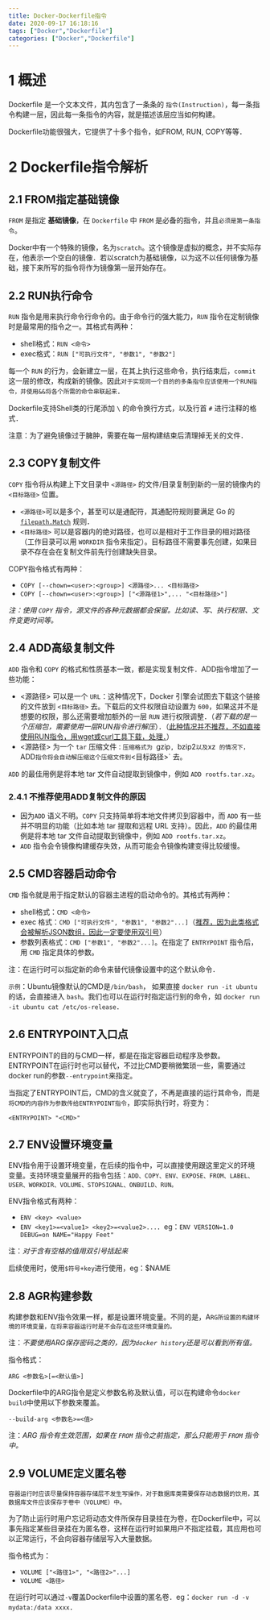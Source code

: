 ```yaml
---
title: Docker-Dockerfile指令
date: 2020-09-17 16:18:16
tags: ["Docker","Dockerfile"]
categories: ["Docker","Dockerfile"]
---
```




# 1 概述

Dockerfile 是一个文本文件，其内包含了一条条的 `指令(Instruction)`，每一条指令构建一层，因此每一条指令的内容，就是描述该层应当如何构建。

<!--more-->

Dockerfile功能很强大，它提供了十多个指令，如FROM, RUN, COPY等等．



# 2 Dockerfile指令解析

## 2.1 FROM指定基础镜像

`FROM` 是指定 **基础镜像**，在 `Dockerfile` 中 `FROM` 是必备的指令，并且`必须是第一条指令`。



Docker中有一个特殊的镜像，名为`scratch`。这个镜像是虚拟的概念，并不实际存在，他表示一个空白的镜像．若以scratch为基础镜像，以为这不以任何镜像为基础，接下来所写的指令将作为镜像第一层开始存在。



## 2.2 RUN执行命令

`RUN` 指令是用来执行命令行命令的。由于命令行的强大能力，`RUN` 指令在定制镜像时是最常用的指令之一。其格式有两种：

- shell格式：`RUN <命令>`
- exec格式：`RUN ["可执行文件", "参数1", "参数2"]`



每一个 `RUN` 的行为，会新建立一层，在其上执行这些命令，执行结束后，`commit` 这一层的修改，构成新的镜像。因此`对于实现同一个目的的多条指令应该使用一个RUN指令，并使用&&将各个所需的命令串联起来`．

Dockerfile支持Shell类的行尾添加 `\` 的命令换行方式，以及行首 `#` 进行注释的格式．



注意：为了避免镜像过于臃肿，需要在每一层构建结束后清理掉无关的文件．



## 2.3 COPY复制文件

 `COPY` 指令将从构建上下文目录中 `<源路径>` 的文件/目录复制到新的一层的镜像内的 `<目标路径>` 位置。

- `<源路径>`可以是多个，甚至可以是通配符，其通配符规则要满足 Go 的 [`filepath.Match`](https://golang.org/pkg/path/filepath/#Match) 规则．
- `<目标路径>` 可以是容器内的绝对路径，也可以是相对于工作目录的相对路径（工作目录可以用 `WORKDIR` 指令来指定）。目标路径不需要事先创建，如果目录不存在会在复制文件前先行创建缺失目录。



COPY指令格式有两种：

- `COPY [--chown=<user>:<group>] <源路径>... <目标路径>`
- `COPY [--chown=<user>:<group>] ["<源路径1>",... "<目标路径>"]`



*注：使用 `COPY` 指令，源文件的各种元数据都会保留。比如读、写、执行权限、文件变更时间等。*



## 2.4 ADD高级复制文件

 `ADD` 指令和 `COPY` 的格式和性质基本一致，都是实现复制文件．ADD指令增加了一些功能：

-  <源路径> 可以是一个 `URL`：这种情况下，Docker 引擎会试图去下载这个链接的文件放到 `<目标路径>` 去。下载后的文件权限自动设置为 `600`，如果这并不是想要的权限，那么还需要增加额外的一层 `RUN` 进行权限调整．（*若下载的是一个压缩包，需要使用一层RUN指令进行解压*）．（<u>此种情况并不推荐，不如直接使用RUN指令，用wget或curl工具下载，处理．</u>）
-  <源路径> 为一个 `tar` 压缩文件`：压缩格式为 `gzip`, `bzip2` 以及 `xz` 的情况下，`ADD` 指令将会自动解压缩这个压缩文件到 `<目标路径>` 去。



`ADD` 的最佳用例是将本地 tar 文件自动提取到镜像中，例如 `ADD rootfs.tar.xz`。



### 2.4.1 不推荐使用ADD复制文件的原因

- 因为`ADD` 语义不明。`COPY` 只支持简单将本地文件拷贝到容器中，而 `ADD` 有一些并不明显的功能（比如本地 tar 提取和远程 URL 支持）。因此，`ADD` 的最佳用例是将本地 tar 文件自动提取到镜像中，例如 `ADD rootfs.tar.xz`。
- `ADD` 指令会令镜像构建缓存失效，从而可能会令镜像构建变得比较缓慢。



## 2.5 CMD容器启动命令

 `CMD` 指令就是用于指定默认的容器主进程的启动命令的。其格式有两种：

- shell格式：`CMD <命令>`
- exec 格式：`CMD ["可执行文件", "参数1", "参数2"...]`（<u>推荐，因为此类格式会被解析JSON数组，因此一定要使用双引号</u>）
- 参数列表格式：`CMD ["参数1", "参数2"...]`。在指定了 `ENTRYPOINT` 指令后，用 `CMD` 指定具体的参数。



注：在运行时可以指定新的命令来替代镜像设置中的这个默认命令．



`示例`：Ubuntu镜像默认的CMD是`/bin/bash`， 如果直接 `docker run -it ubuntu` 的话，会直接进入 `bash`。我们也可以在运行时指定运行别的命令，如 `docker run -it ubuntu cat /etc/os-release`．



## 2.6 ENTRYPOINT入口点

ENTRYPOINT的目的与CMD一样，都是在指定容器启动程序及参数。ENTRYPOINT在运行时也可以替代，不过比CMD要稍微繁琐一些，需要通过docker run的参数`--entrypoint`来指定。



当指定了ENTRYPOINT后，CMD的含义就变了，不再是直接的运行其命令，而是`将CMD的内容作为参数传给ENTRYPOINT指令`，即实际执行时，将变为：

```
<ENTRYPOINT> "<CMD>"
```



## 2.7 ENV设置环境变量

ENV指令用于设置环境变量，在后续的指令中，可以直接使用跟这里定义的环境变量。支持环境变量展开的指令包括：`ADD、COPY、ENV、EXPOSE、FROM、LABEL、USER、WORKDIR、VOLUME、STOPSIGNAL、ONBUILD、RUN。`

ENV指令格式有两种：

- `ENV <key> <value>`
- `ENV <key1>=<value1> <key2>=<value2>...`．eg：`ENV VERSION=1.0 DEBUG=on NAME="Happy Feet"`

注：*对于含有空格的值用双引号括起来*

后续使用时，使用`$符号+key`进行使用，eg：$NAME



## 2.8 AGR构建参数

构建参数和ENV指令效果一样，都是设置环境变量。不同的是，A`RG所设置的构建环境的环境变量，在将来容器运行时是不会存在这些环境变量的。`

注：*不要使用ARG保存密码之类的，因为`docker history`还是可以看到所有值。*

指令格式：

```
ARG <参数名>[=<默认值>]
```



Dockerfile中的ARG指令是定义参数名称及默认值，可以在构建命令`docker build`中使用以下参数来覆盖。

```
--build-arg <参数名>=<值>
```



注：*ARG 指令有生效范围，如果在 `FROM` 指令之前指定，那么只能用于 `FROM` 指令中。*



## 2.9 VOLUME定义匿名卷

`容器运行时应该尽量保持容器存储层不发生写操作，对于数据库类需要保存动态数据的饮用，其数据库文件应该保存于卷中（VOLUME）中。`

为了防止运行时用户忘记将动态文件所保存目录挂在为卷，在Dockerfile中，可以事先指定某些目录挂在为匿名卷，这样在运行时如果用户不指定挂载，其应用也可以正常运行，不会向容器存储层写入大量数据。



指令格式为：

- `VOLUME ["<路径1>", "<路径2>"...]`
- `VOLUME <路径>`



在运行时可以通过`-v`覆盖Dockerfile中设置的匿名卷．eg：`docker run -d -v mydata:/data xxxx`．



















